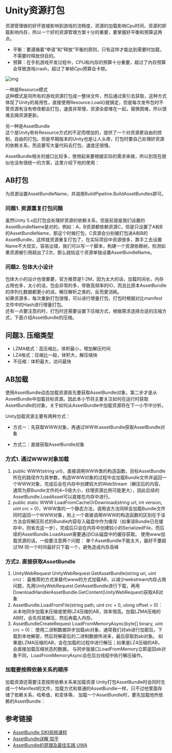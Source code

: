 # Unity资源打包

资源管理做的好坏直接影响到游戏的流畅度，资源的加载影响Cpu时间，资源的卸载影响内存，所以一个好的资源管理方案十分的重要，要掌握好平衡和预算这两点。

- 平衡：要遵循着“申请”和“释放”平衡的原则，只有这样才能达到需要时加载，不需要时释放但目的。
- 预算：在手机游戏开发过程中，CPU和内存的预算十分重要，超过了内存预算会导致游戏crash，超过了单帧Cpu预算会卡顿。

![img](..\_Images\unity_resource_manager.png)

一种是Resource模式   
这种模式是将所有的游戏资源打包成一整块文件，然后通过索引去获取，这种方式体现了Unity的易用性，直接使用Resource.Load()就搞定，但是每次发布包时不管资源有没有修改都会打包，速度非常慢，资源全部堆在一起，替换困难，所以很难去搞资源更新。

另一种是AssetBundle   
这个是Unity弥补Resource方式的不足而增加的，提供了一个对资源更自由的控制，自由的打包。但是早期版本的Unity也是让人头疼，打包时要自己处理好资源的依赖关系，而且要写大量代码去打包，速度还很慢。  

AssetBundle相关的接口比较多，使用起来要根据实际的需求来做，所以到现在貌似也没有很统一的方案，这里介绍下他的使用：

## AB打包

为资源设置AssetBundleName，并调用BuildPipeline.BuildAssetBundles即可。

### 问题1. 资源重复打包问题

虽然Unity 5.x后打包会处理好资源的依赖关系，但是前提是我们设置的AssetBundleName是对的，例如：A，B资源都依赖资源C，但是只设置了A和B的AssetBundleName，那这个时候打包，C资源会分别被打包进A和B的AssetBundle，这样就资源重复打包了，在实际项目中资源很多，靠手工去设置Name不大现实，容易出错，我们可以写一个脚本，构建一个资源依赖树，检测如果资源被引用超出了2次，那么就给这个资源单独设置AssetBundleName。

### 问题2. 包体大小设计

包体大小的设计也很重要，官方推荐是1-2M，因为太大的话，加载时间长，内存占用也多，太小的话，包会非常的多，导致高频率的IO，而且比原本AssetBundle的序列化数据都更小的话，解压解析之类的，反而更消耗。   
如果资源多，每次重新打包很慢，可以进行增量打包，打包时根据对比manifest文件中的Hash进行增量打包。   
还有一点要注意的时，打包时还需要设置下压缩方式，根据需求选择合适的压缩方式，下面介绍AssetBundle的压缩。

## 问题3. 压缩类型

- LZMA格式：高压缩比，体积最小，增加解压时间
- LZ4格式：压缩比一般，体积大，解压缩快
- 不压缩：体积最大，访问最快

## AB加载

使用AssetBundle动态加载资源首先要获取AssetBundle对象，第二步才是从AssetBundle中加载目标资源。因此本小节将主要关注如何在运行时获取AssetBundle的对象，关于如何从AssetBundle中加载资源将在下一小节中分析。

Unity加载资源主要有两种方式：

- 方式一：先获取WWW对象，再通过WWW.assetBundle获取AssetBundle对象

- 方式二：直接获取AssetBundle对象

### 方式1. 通过WWW对象加载

1. public WWW(string url)，直接调用WWW类的构造函数，目标AssetBundle所在的路径作为其参数，构造WWW对象的过程中会加载Bundle文件并返回一个WWW对象，完成后会在内存中创建较大的WebStream（解压后的内容，通常为原Bundle文件的4~5倍大小，纹理资源比例可能更大），因此后续的AssetBundle.LoadAsset可以直接在内存中进行。
2. public static WWW LoadFromCacheOrDownload(string url, int version, uint crc = 0)，WWW类的一个静态方法，调用该方法同样会加载Bundle文件同时返回一个WWW对象，和上一个直接调用WWW的构造函数的区别在于该方法会将解压形式的Bundle内容存入磁盘中作为缓存（如果该Bundle已在缓存中，则省去这一步），完成后只会在内存中创建较小的SerializedFile，而后续的AssetBundle.LoadAsset需要通过IO从磁盘中的缓存获取。
   使用www加载资源的话，一般要注意两个问题：
   单个AssetBundle不能太大，最好不要超过1M
   同一个时间最好只下载一个，避免造成内存高峰

### 方式2. 直接获取AssetBundle

1. UnityWebRequest UnityWebRequest.GetAssetBundle(string uri, uint crc)：
   最推荐的方式来替代www的方式加载AB，以减少webstream内存占用问题，先用UnityWebRequest.GetAssetBundle进行下载，再用DownloadHandlerAssetBundle.GetContent(UnityWebRequest)获取AB对象
2. AssetBundle.LoadFromFile(string path, uint crc = 0, ulong offset = 0)：
   从本地同步加载未压缩或使用LZ4压缩的AB，效率很高。加载LZMA压缩的AB时，会先将其解压，然后再载入内存。
3. AssetBundleCreateRequest LoadFromMemoryAsync(byte[] binary, uint crc = 0)：
   使用二进制数据异步加载ab对象，通常我们对ab进行加密后，下载到本地解密，然后将解密后的二进制数据传进来，最后获取到ab对象。
   如果是LZMA压缩的AB，会在加载的过程中进行解压；如果是LZ4压缩的AB，会直接加载压缩状态的数据。
   与同步版接口LoadFromMemory立即返回ab对象不同，LoadFromMemoryAsync会在后台线程中执行解压操作。

### 加载要按照依赖关系的顺序

加载资源还需要注意按照依赖关系来加载资源
Unity打包AssetBundle时会同时生成一个Manifest的文件，加载方式和普通的AssetBundle一样，只不过他里面存储了依赖关系，哈希值，和变体等。
加载一个AssetBundle时，要先加载他所依赖的AssetBundle：

## 参考链接

- [AssetBundle SIKI视频课程](http://www.sikiedu.com/my/course/74)
- [AssetBundle详解 知乎](https://zhuanlan.zhihu.com/p/38122862)
- [AssetBundle的原理及最佳实践 UWA](https://blog.uwa4d.com/archives/USparkle_Addressable3.html)

